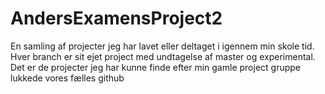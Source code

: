 # AndersExamensProject2
En samling af projecter jeg har lavet eller deltaget i igennem min skole tid. 
Hver branch er sit ejet project med undtagelse af master og experimental.
Det er de projecter jeg har kunne finde efter min gamle project gruppe lukkede vores fælles github
